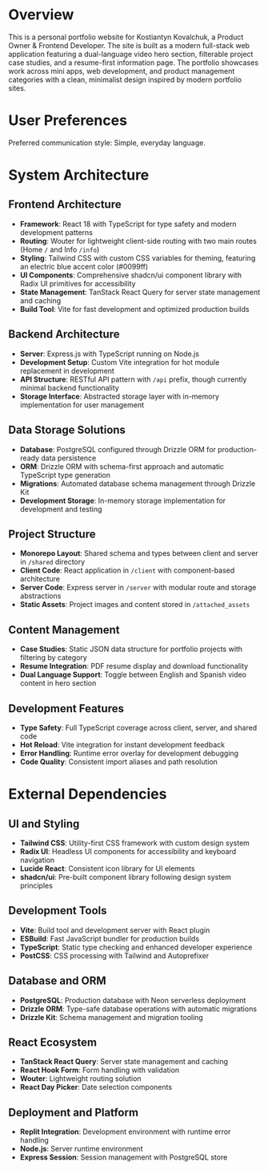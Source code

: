 # Overview

This is a personal portfolio website for Kostiantyn Kovalchuk, a Product Owner & Frontend Developer. The site is built as a modern full-stack web application featuring a dual-language video hero section, filterable project case studies, and a resume-first information page. The portfolio showcases work across mini apps, web development, and product management categories with a clean, minimalist design inspired by modern portfolio sites.

# User Preferences

Preferred communication style: Simple, everyday language.

# System Architecture

## Frontend Architecture
- **Framework**: React 18 with TypeScript for type safety and modern development patterns
- **Routing**: Wouter for lightweight client-side routing with two main routes (Home `/` and Info `/info`)
- **Styling**: Tailwind CSS with custom CSS variables for theming, featuring an electric blue accent color (#0099ff)
- **UI Components**: Comprehensive shadcn/ui component library with Radix UI primitives for accessibility
- **State Management**: TanStack React Query for server state management and caching
- **Build Tool**: Vite for fast development and optimized production builds

## Backend Architecture
- **Server**: Express.js with TypeScript running on Node.js
- **Development Setup**: Custom Vite integration for hot module replacement in development
- **API Structure**: RESTful API pattern with `/api` prefix, though currently minimal backend functionality
- **Storage Interface**: Abstracted storage layer with in-memory implementation for user management

## Data Storage Solutions
- **Database**: PostgreSQL configured through Drizzle ORM for production-ready data persistence
- **ORM**: Drizzle ORM with schema-first approach and automatic TypeScript type generation
- **Migrations**: Automated database schema management through Drizzle Kit
- **Development Storage**: In-memory storage implementation for development and testing

## Project Structure
- **Monorepo Layout**: Shared schema and types between client and server in `/shared` directory
- **Client Code**: React application in `/client` with component-based architecture
- **Server Code**: Express server in `/server` with modular route and storage abstractions
- **Static Assets**: Project images and content stored in `/attached_assets`

## Content Management
- **Case Studies**: Static JSON data structure for portfolio projects with filtering by category
- **Resume Integration**: PDF resume display and download functionality
- **Dual Language Support**: Toggle between English and Spanish video content in hero section

## Development Features
- **Type Safety**: Full TypeScript coverage across client, server, and shared code
- **Hot Reload**: Vite integration for instant development feedback
- **Error Handling**: Runtime error overlay for development debugging
- **Code Quality**: Consistent import aliases and path resolution

# External Dependencies

## UI and Styling
- **Tailwind CSS**: Utility-first CSS framework with custom design system
- **Radix UI**: Headless UI components for accessibility and keyboard navigation
- **Lucide React**: Consistent icon library for UI elements
- **shadcn/ui**: Pre-built component library following design system principles

## Development Tools
- **Vite**: Build tool and development server with React plugin
- **ESBuild**: Fast JavaScript bundler for production builds
- **TypeScript**: Static type checking and enhanced developer experience
- **PostCSS**: CSS processing with Tailwind and Autoprefixer

## Database and ORM
- **PostgreSQL**: Production database with Neon serverless deployment
- **Drizzle ORM**: Type-safe database operations with automatic migrations
- **Drizzle Kit**: Schema management and migration tooling

## React Ecosystem
- **TanStack React Query**: Server state management and caching
- **React Hook Form**: Form handling with validation
- **Wouter**: Lightweight routing solution
- **React Day Picker**: Date selection components

## Deployment and Platform
- **Replit Integration**: Development environment with runtime error handling
- **Node.js**: Server runtime environment
- **Express Session**: Session management with PostgreSQL store
